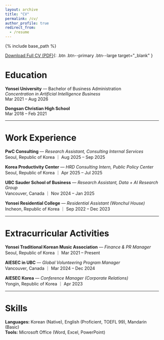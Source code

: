 ```yaml
---
layout: archive
title: "CV"
permalink: /cv/
author_profile: true
redirect_from:
  - /resume
---
```


{% include base_path %}

[Download Full CV (PDF)](/files/Chaeyoon_Kim_CV.pdf){: .btn .btn--primary .btn--large target="_blank" }


Education
======
**Yonsei University** — Bachelor of Business Administration  
*Concentration in Artificial Intelligence Business*  
Mar 2021 – Aug 2026  

**Dongsan Christian High School**  
Mar 2018 – Feb 2021

---
Work Experience
======
**PwC Consulting** — *Research Assistant, Consulting Internal Services*  
Seoul, Republic of Korea ｜ Aug 2025 – Sep 2025  

**Korea Productivity Center** — *HRD Consulting Intern, Public Policy Center*  
Seoul, Republic of Korea ｜ Apr 2025 – Jul 2025  

**UBC Sauder School of Business** — *Research Assistant, Data + AI Research Group*  
Vancouver, Canada ｜ Nov 2024 – Jan 2025  

**Yonsei Residential College** — *Residential Assistant (Wonchul House)*  
Incheon, Republic of Korea ｜ Sep 2022 – Dec 2023  

---
Extracurricular Activities
======
**Yonsei Traditional Korean Music Association** — *Finance & PR Manager*  
Seoul, Republic of Korea ｜ Mar 2021 – Present  

**AIESEC in UBC** — *Global Volunteering Program Manager*  
Vancouver, Canada ｜ Mar 2024 – Dec 2024  

**AIESEC Korea** — *Conference Manager (Corporate Relations)*  
Yongin, Republic of Korea ｜ Apr 2023  

---
Skills
======
**Languages:** Korean (Native), English (Proficient, TOEFL 99), Mandarin (Basic)  
**Tools:** Microsoft Office (Word, Excel, PowerPoint)
